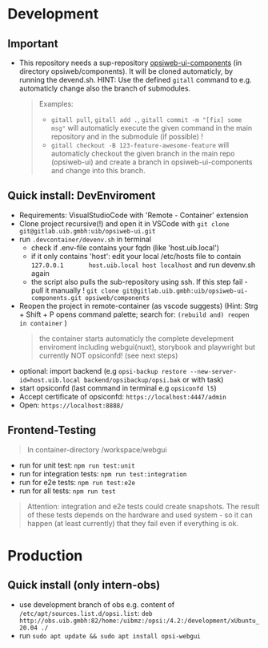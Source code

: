 # Development
## Important
* This repository needs a sup-repository [opsiweb-ui-components](https://gitlab.uib.gmbh/uib/opsiweb-ui-components) (in directory opsiweb/components). It will be cloned automaticly, by running the devend.sh.
  HINT: Use the defined `gitall` command to e.g. automaticly change also the branch of submodules.
  > Examples:
  >  * `gitall pull`, `gitall add .`, `gitall commit -m "[fix] some msg"` will automaticly execute the given command in the main repository and in the submodule (if possible) !
  >  * `gitall checkout -B 123-feature-awesome-feature` will automaticly checkout the given branch in the main repo (opsiweb-ui) and create a branch in opsiweb-ui-components and change into this branch.
## Quick install: DevEnviroment
* Requirements: VisualStudioCode with 'Remote - Container' extension
* Clone project recursive(!)  and open it in VSCode with `git clone git@gitlab.uib.gmbh:uib/opsiweb-ui.git`
* run `.devcontainer/devenv.sh` in terminal
  * check if .env-file contains your fqdn (like 'host.uib.local')
  * if it only contains 'host': edit your local /etc/hosts file to contain `127.0.0.1       host.uib.local host localhost` and run devenv.sh again
  * the script also pulls the sub-repository using ssh. If this step fail - pull it manually !
    `git clone git@gitlab.uib.gmbh:uib/opsiweb-ui-components.git opsiweb/components`
* Reopen the project in remote-container (as vscode suggests)
  (Hint: Strg + Shift + P opens command palette; search for: `(rebuild and) reopen in container` )
    > the container starts automaticly the complete develepment enviroment including webgui(nuxt), storybook and playwright
    > but currently NOT opsiconfd! (see next steps)
* optional: import backend (e.g `opsi-backup restore --new-server-id=host.uib.local backend/opsibackup/opsi.bak` or with task)
* start opsiconfd (last command in terminal e.g `opsiconfd l5`)
* Accept certificate of opsiconfd: `https://localhost:4447/admin`
* Open: `https://localhost:8888/`


## Frontend-Testing
> In container-directory /workspace/webgui
* run for unit test: `npm run test:unit`
* run for integration tests: `npm run test:integration`
* run for e2e tests: `npm run test:e2e`
* run for all tests: `npm run test`
> Attention: integration and e2e tests could create snapshots. The result of these tests depends on the hardware and used system - so it can happen (at least currently) that they fail even if everything is ok.

# Production
## Quick install (only intern-obs)
* use development branch of obs e.g. content of `/etc/apt/sources.list.d/opsi.list`: `deb http://obs.uib.gmbh:82/home:/uibmz:/opsi:/4.2:/development/xUbuntu_20.04 ./`
* run `sudo apt update && sudo apt install opsi-webgui`
